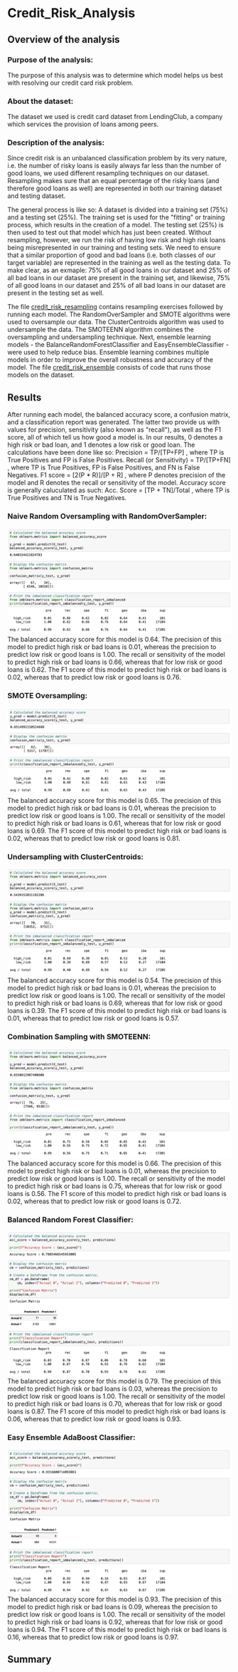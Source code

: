 # Credit_Risk_Analysis

## Overview of the analysis
### Purpose of the analysis:
The purpose of this analysis was to determine which model helps us best with resolving our credit card risk problem. 
### About the dataset:
The dataset we used is credit card dataset from LendingClub, a company which services the provision of loans among peers.
### Description of the analysis:
Since credit risk is an unbalanced classification problem by its very nature, i.e. the number of risky loans is easily always far less than the number of good loans, we used different resampling techniques on our dataset. Resampling makes sure that an equal percentage of the risky loans (and therefore good loans as well) are represented in both our training dataset and testing dataset. 

The general process is like so:
A dataset is divided into a training set (75%) and a testing set (25%). The training set is used for the "fitting" or training process, which results in the creation of a model. The testing set (25%) is then used to test out that model which has just been created. Without resampling, however, we run the risk of having low risk and high risk loans being misrepresented in our training and testing sets. We need to ensure that a similar proportion of good and bad loans (i.e. both classes of our target variable) are represented in the training as well as the testing data.
To make clear, as an exmaple: 75% of all good loans in our dataset and 25% of all bad loans in our dataset are present in the training set, and likewise, 75% of all good loans in our dataset and 25% of all bad loans in our dataset are present in the testing set as well.

The file [credit_risk_resampling](https://github.com/SohaT7/Credit_Risk_Analysis/blob/main/credit_risk_resampling.ipynb) contains resampling exercises followed by running each model. The RandomOverSampler and SMOTE algorithms were used to oversample our data. The ClusterCentroids algorithm was used to undersample the data. The SMOTEENN algorithm combines the oversampling and undersampling technique. 
Next, ensemble learning models - the BalanceRandomForestClassifier and EasyEnsembleClassifier - were used to help reduce bias. Ensemble learning combines multiple models in order to improve the overall robustness and accuracy of the model. The file [credit_risk_ensemble](https://github.com/SohaT7/Credit_Risk_Analysis/blob/main/credit_risk_ensemble.ipynb) consists of code that runs those models on the dataset. 

## Results
After running each model, the balanced accuracy score, a confusion matrix, and a classification report was generated. The latter two provide us with values for precision, sensitivity (also known as "recall"), as well as the F1 score, all of which tell us how good a model is. In our results, 0 denotes a high risk or bad loan, and 1 denotes a low risk or good loan.
The calculations have been done like so:
Precision = TP/[TP+FP] , where TP is True Positives and FP is False Positives.
Recall (or Sensitivity) = TP/[TP+FN] , where TP is True Positives, FP is False Positives, and FN is False Negatives.
F1 score = [2(P * R)]/[P + R] , where P denotes precision of the model and R denotes the recall or sensitivity of the model. 
Accuracy score is generally caluculated as such:
Acc. Score = [TP + TN]/Total , where TP is True Positives and TN is True Negatives.

### Naive Random Oversampling with RandomOverSampler:
![Naive Random Oversampling](https://github.com/SohaT7/Credit_Risk_Analysis/blob/main/Image_Naive_Random_Oversampling.png)
The balanced accuracy score for this model is 0.64.
The precision of this model to predict high risk or bad loans is 0.01, whereas the precision to predict low risk or good loans is 1.00.
The recall or sensitivity of the model to predict high risk or bad loans is 0.66, whereas that for low risk or good loans is 0.62.
The F1 score of this model to predict high risk or bad loans is 0.02, whereas that to predict low risk or good loans is 0.76.

### SMOTE Oversampling:
![SMOTE Oversampling](https://github.com/SohaT7/Credit_Risk_Analysis/blob/main/Image_SMOTE_Oversampling.png)
The balanced accuracy score for this model is 0.65.
The precision of this model to predict high risk or bad loans is 0.01, whereas the precision to predict low risk or good loans is 1.00.
The recall or sensitivity of the model to predict high risk or bad loans is 0.61, whereas that for low risk or good loans is 0.69.
The F1 score of this model to predict high risk or bad loans is 0.02, whereas that to predict low risk or good loans is 0.81.

### Undersampling with ClusterCentroids:
![Undersampling with ClusterCentroids](https://github.com/SohaT7/Credit_Risk_Analysis/blob/main/Image_ClusterCentroids.png)
The balanced accuracy score for this model is 0.54.
The precision of this model to predict high risk or bad loans is 0.01, whereas the precision to predict low risk or good loans is 1.00.
The recall or sensitivity of the model to predict high risk or bad loans is 0.69, whereas that for low risk or good loans is 0.39.
The F1 score of this model to predict high risk or bad loans is 0.01, whereas that to predict low risk or good loans is 0.57.

### Combination Sampling with SMOTEENN:
![Combination Sampling with SMOTEENN](https://github.com/SohaT7/Credit_Risk_Analysis/blob/main/Image_SMOTEENN_Combo.png)
The balanced accuracy score for this model is 0.66.
The precision of this model to predict high risk or bad loans is 0.01, whereas the precision to predict low risk or good loans is 1.00.
The recall or sensitivity of the model to predict high risk or bad loans is 0.75, whereas that for low risk or good loans is 0.56.
The F1 score of this model to predict high risk or bad loans is 0.02, whereas that to predict low risk or good loans is 0.72.

### Balanced Random Forest Classifier:
![Balanced Random Forest Classifier](https://github.com/SohaT7/Credit_Risk_Analysis/blob/main/Image_Balanced_Random_Forest_Classifier.png)
The balanced accuracy score for this model is 0.79.
The precision of this model to predict high risk or bad loans is 0.03, whereas the precision to predict low risk or good loans is 1.00.
The recall or sensitivity of the model to predict high risk or bad loans is 0.70, whereas that for low risk or good loans is 0.87.
The F1 score of this model to predict high risk or bad loans is 0.06, whereas that to predict low risk or good loans is 0.93.

### Easy Ensemble AdaBoost Classifier:
![Easy Ensemble AdaBoost Classifier](https://github.com/SohaT7/Credit_Risk_Analysis/blob/main/Image_Easy_Ensemble_AdaBoost_Classifier.png)
The balanced accuracy score for this model is 0.93.
The precision of this model to predict high risk or bad loans is 0.09, whereas the precision to predict low risk or good loans is 1.00.
The recall or sensitivity of the model to predict high risk or bad loans is 0.92, whereas that for low risk or good loans is 0.94.
The F1 score of this model to predict high risk or bad loans is 0.16, whereas that to predict low risk or good loans is 0.97.

## Summary
